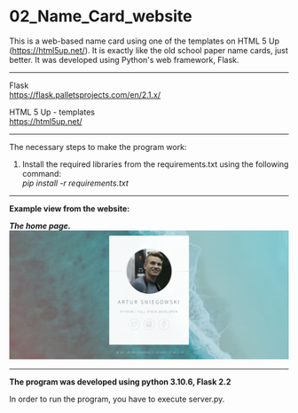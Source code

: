 # 02_Name_Card_website

This is a web-based name card using one of the templates on HTML 5 Up (https://html5up.net/).
It is exactly like the old school paper name cards, just better.
It was developed using Python's web framework, Flask.

---

Flask</br>
https://flask.palletsprojects.com/en/2.1.x/ </br>


HTML 5 Up - templates</br>
https://html5up.net/</br>

---

The necessary steps to make the program work:</br>
1. Install the required libraries from the requirements.txt using the following command: </br>
*pip install -r requirements.txt*</br>

---

**Example view from the website:**</br>


***The home page.***</br>
![Screenshot](docs/img/main.png)</br>


---

**The program was developed using python 3.10.6, Flask 2.2**


In order to run the program, you have to execute server.py.
